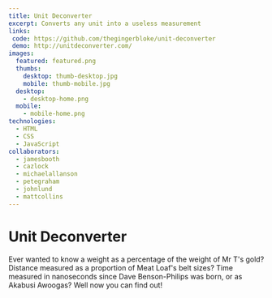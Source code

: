 ```yaml
---
title: Unit Deconverter
excerpt: Converts any unit into a useless measurement
links:
 code: https://github.com/thegingerbloke/unit-deconverter
 demo: http://unitdeconverter.com/
images:
  featured: featured.png
  thumbs:
    desktop: thumb-desktop.jpg
    mobile: thumb-mobile.jpg
  desktop:
    - desktop-home.png
  mobile:
    - mobile-home.png
technologies:
  - HTML
  - CSS
  - JavaScript
collaborators:
  - jamesbooth
  - cazlock
  - michaelallanson
  - petegraham
  - johnlund
  - mattcollins
---
```


# Unit Deconverter

Ever wanted to know a weight as a percentage of the weight of Mr T's gold? Distance measured as a proportion of Meat Loaf's belt sizes? Time measured in nanoseconds since Dave Benson-Philips was born, or as Akabusi Awoogas? Well now you can find out!
